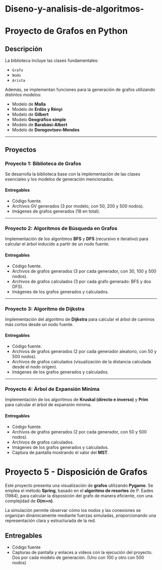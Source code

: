 # Diseno-y-analisis-de-algoritmos-

# Proyecto de Grafos en Python

## Descripción
La biblioteca incluye las clases fundamentales:
- `Grafo`
- `Nodo`
- `Arista`

Además, se implementan funciones para la generación de grafos utilizando distintos modelos:
- Modelo de **Malla**
- Modelo de **Erdös y Rényi**
- Modelo de **Gilbert**
- Modelo **Geográfico simple**
- Modelo de **Barabási-Albert**
- Modelo de **Dorogovtsev-Mendes**

---

## Proyectos

### Proyecto 1: Biblioteca de Grafos
Se desarrolla la biblioteca base con la implementación de las clases esenciales y los modelos de generación mencionados.

#### **Entregables**
- Código fuente.
- Archivos GV generados (3 por modelo, con 50, 200 y 500 nodos).
- Imágenes de grafos generados (18 en total).

---

### Proyecto 2: Algoritmos de Búsqueda en Grafos
Implementación de los algoritmos **BFS** y **DFS** (recursivo e iterativo) para calcular el árbol inducido a partir de un nodo fuente.

#### **Entregables**
- Código fuente.
- Archivos de grafos generados (3 por cada generador, con 30, 100 y 500 nodos).
- Archivos de grafos calculados (3 por cada grafo generado: BFS y dos DFS).
- Imágenes de los grafos generados y calculados.

---

### Proyecto 3: Algoritmo de Dijkstra
Implementación del algoritmo de **Dijkstra** para calcular el árbol de caminos más cortos desde un nodo fuente.

#### **Entregables**
- Código fuente.
- Archivos de grafos generados (2 por cada generador aleatorio, con 50 y 500 nodos).
- Archivos de grafos calculados (visualización de la distancia calculada desde el nodo origen).
- Imágenes de los grafos generados y calculados.

---

### Proyecto 4: Árbol de Expansión Mínima
Implementación de los algoritmos de **Kruskal (directo e inverso)** y **Prim** para calcular el árbol de expansión mínima.

#### **Entregables**
- Código fuente.
- Archivos de grafos generados (2 por cada generador, con 50 y 500 nodos).
- Archivos de grafos calculados.
- Imágenes de los grafos generados y calculados.
- Captura de pantalla mostrando el valor del **MST**.



# Proyecto 5 - Disposición de Grafos

Este proyecto presenta una visualización de **grafos** utilizando **Pygame**. Se emplea el método **Spring**, basado en el **algoritmo de resortes** de P. Eades (1984), para calcular la disposición del grafo de manera eficiente, con una complejidad de **O(m+n)**.

La simulación permite observar cómo los nodos y las conexiones se organizan dinámicamente mediante fuerzas simuladas, proporcionando una representación clara y estructurada de la red.

## **Entregables**
- Código fuente
- Capturas de pantalla y enlaces a videos con la ejecución del proyecto.
  Dos por cada modelo de generación. (Uno con 100 y otro con 500 nodos)



